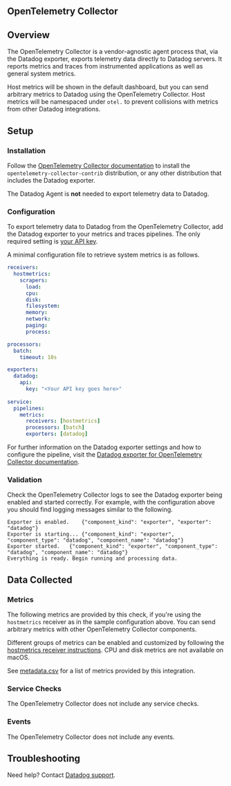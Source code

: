 ## OpenTelemetry Collector

## Overview

The OpenTelemetry Collector is a vendor-agnostic agent process that, via the Datadog exporter, exports telemetry data directly to Datadog servers. 
It reports metrics and traces from instrumented applications as well as general system metrics.

Host metrics will be shown in the default dashboard, but you can send arbitrary metrics to Datadog using the OpenTelemetry Collector. Host metrics will be namespaced under `otel.` to prevent collisions with metrics from other Datadog integrations.

## Setup

### Installation

Follow the [OpenTelemetry Collector documentation][2] to install the `opentelemetry-collector-contrib` distribution, or any other distribution that includes the Datadog exporter.

The Datadog Agent is **not** needed to export telemetry data to Datadog.

### Configuration

To export telemetry data to Datadog from the OpenTelemetry Collector, add the Datadog exporter to your metrics and traces pipelines.
The only required setting is [your API key][3].


A minimal configuration file to retrieve system metrics is as follows.

``` yaml
receivers:
  hostmetrics:
    scrapers:
      load:
      cpu:
      disk:
      filesystem:
      memory:
      network:
      paging:
      process:

processors:
  batch:
    timeout: 10s

exporters:
  datadog:
    api:
      key: "<Your API key goes here>"
      
service:
  pipelines:
    metrics:
      receivers: [hostmetrics]
      processors: [batch]
      exporters: [datadog]
```

For further information on the Datadog exporter settings and how to configure the pipeline, visit the [Datadog exporter for OpenTelemetry Collector documentation][4].


### Validation

Check the OpenTelemetry Collector logs to see the Datadog exporter being enabled and started correctly.
For example, with the configuration above you should find logging messages similar to the following.

``` 
Exporter is enabled.	{"component_kind": "exporter", "exporter": "datadog"}
Exporter is starting...	{"component_kind": "exporter", "component_type": "datadog", "component_name": "datadog"}
Exporter started.	{"component_kind": "exporter", "component_type": "datadog", "component_name": "datadog"}
Everything is ready. Begin running and processing data.
```

## Data Collected

### Metrics

The following metrics are provided by this check, if you're using the `hostmetrics` receiver as in the sample configuration above. You can send arbitrary metrics with other OpenTelemetry Collector components.

Different groups of metrics can be enabled and customized by following the [hostmetrics receiver instructions][7].
CPU and disk metrics are not available on macOS.

See [metadata.csv][6] for a list of metrics provided by this integration.

### Service Checks

The OpenTelemetry Collector does not include any service checks.

### Events

The OpenTelemetry Collector does not include any events.

## Troubleshooting

Need help? Contact [Datadog support][1].

[1]: https://docs.datadoghq.com/help/
[2]: https://opentelemetry.io/docs/collector/getting-started/
[3]: https://app.datadoghq.com/account/settings#api
[4]: https://docs.datadoghq.com/tracing/setup_overview/open_standards/#opentelemetry-collector-datadog-exporter
[5]: https://opentelemetry.io/docs/collector/getting-started/
[6]: https://github.com/DataDog/integrations-core/blob/master/opentelemetry/metadata.csv
[7]: https://github.com/open-telemetry/opentelemetry-collector/tree/master/receiver/hostmetricsreceiver
